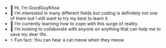 - 👋 Hi, I’m GoodGuyKhoa
- 👀 I’m interested in many different fields but coding is definitely not one of them but I still want to try my best to learn it.
- 🌱 I’m currently learning how to cope with this surge of reality.
- 💞️ I’m looking to collaborate with anyone on anything that can help me to save my dear life.
- ⚡ Fun fact: You can hear a cat meow when they meow.

<!---
GoodGuyKhoa/GoodGuyKhoa is a ✨ special ✨ repository because its `README.md` (this file) appears on your GitHub profile.
You can click the Preview link to take a look at your changes.
--->

